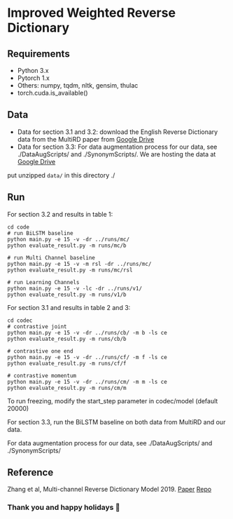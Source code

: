 # Improved Weighted Reverse Dictionary

## Requirements
* Python 3.x
* Pytorch 1.x
* Others: numpy, tqdm, nltk, gensim, thulac
* torch.cuda.is_available()

## Data
* Data for section 3.1 and 3.2: download the English Reverse Dictionary data from the MultiRD paper from [Google Drive](https://drive.google.com/drive/folders/1jeyPE8iGdGUSVJe_6Smr_NzoWfR52f4g?usp=sharing)
* Data for section 3.3: For data augmentation process for our data, see ./DataAugScripts/ and ./SynonymScripts/. We are hosting the data at 
[Google Drive](https://drive.google.com/file/d/1-irISSNJ8MdgOy2H3m2UNdtgnNUXEZYt/view?usp=sharing)

put unzipped `data/` in this directory ./

## Run
For section 3.2 and results in table 1:
```
cd code
# run BiLSTM baseline
python main.py -e 15 -v -dr ../runs/mc/
python evaluate_result.py -m runs/mc/b

# run Multi Channel baseline
python main.py -e 15 -v -m rsl -dr ../runs/mc/
python evaluate_result.py -m runs/mc/rsl

# run Learning Channels
python main.py -e 15 -v -lc -dr ../runs/v1/
python evaluate_result.py -m runs/v1/b

```

For section 3.1 and results in table 2 and 3:
```
cd codec
# contrastive joint
python main.py -e 15 -v -dr ../runs/cb/ -m b -ls ce
python evaluate_result.py -m runs/cb/b

# contrastive one end
python main.py -e 15 -v -dr ../runs/cf/ -m f -ls ce
python evaluate_result.py -m runs/cf/f

# contrastive momentum
python main.py -e 15 -v -dr ../runs/cm/ -m m -ls ce
python evaluate_result.py -m runs/cm/m

```
To run freezing, modify the start_step parameter in codec/model (default 20000)

For section 3.3, run the BiLSTM baseline on both data from MultiRD and our data. 

For data augmentation process for our data, see ./DataAugScripts/ and ./SynonymScripts/

## Reference
Zhang et al, Multi-channel Reverse Dictionary Model 2019. 
[Paper](https://arxiv.org/abs/1912.08441) 
[Repo](https://github.com/thunlp/MultiRD)

### Thank you and happy holidays 🎅
